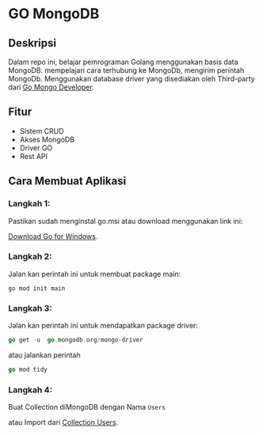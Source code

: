 # GO MongoDB

## Deskripsi

Dalam repo ini, belajar pemrograman Golang menggunakan basis data MongoDB. mempelajari cara terhubung ke MongoDb, mengirim perintah MongoDb. Menggunakan database driver yang disediakan oleh Third-party dari [Go Mongo Developer](go.mongodb.org/mongo-driver).

## Fitur

- Sistem CRUD
- Akses MongoDB
- Driver GO
- Rest API

## Cara Membuat Aplikasi

### Langkah 1: 

Pastikan sudah menginstal go.msi atau download menggunakan link ini:

[Download Go for Windows](https://go.dev/dl/go1.21.5.windows-amd64.msi).

### Langkah 2: 

Jalan kan perintah ini untuk membuat package main:
```
go mod init main
```

### Langkah 3: 

Jalan kan perintah ini untuk mendapatkan package driver:
```go
go get -u  go.mongodb.org/mongo-driver
```
atau jalankan perintah
```go
go mod tidy
```

### Langkah 4: 

Buat Collection diMongoDB dengan Nama ``` Users ``` 

atau Import dari [Collection Users](https://github.com/panntod/Go-Mongo/tree/main/mongo).
